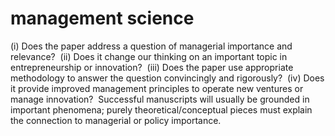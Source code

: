 # management science
(i) Does the paper address a question of managerial importance and relevance?  
(ii) Does it change our thinking on an important topic in entrepreneurship or innovation?  
(iii) Does the paper use appropriate methodology to answer the question convincingly and rigorously?  
(iv) Does it provide improved management principles to operate new ventures or manage innovation?  Successful manuscripts will usually be grounded in important phenomena; purely theoretical/conceptual pieces must explain the connection to managerial or policy importance.
